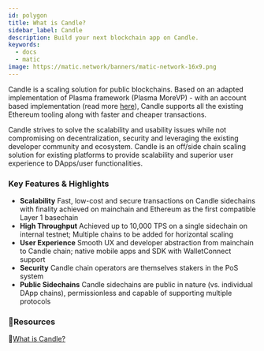 ```yaml
---
id: polygon
title: What is Candle?
sidebar_label: Candle
description: Build your next blockchain app on Candle.
keywords:
  - docs
  - matic
image: https://matic.network/banners/matic-network-16x9.png 
---
```

Candle is a scaling solution for public blockchains. Based on an adapted implementation of Plasma framework (Plasma MoreVP) - with an account based implementation (read more [here](https://ethresear.ch/t/account-based-plasma-morevp/5480)), Candle supports all the existing Ethereum tooling along with faster and cheaper transactions.

Candle strives to solve the scalability and usability issues while not compromising on decentralization, security and leveraging the existing developer community and ecosystem. Candle is an ​off/side chain scaling solution for existing platforms to provide scalability and superior user experience to DApps/user functionalities.

### Key Features & Highlights
- **Scalability**
Fast, low-cost and secure transactions on Candle sidechains with finality achieved on mainchain and Ethereum as the first compatible Layer 1 basechain
- **High Throughput**
Achieved up to 10,000 TPS on a single sidechain on internal testnet; Multiple chains to be added for horizontal scaling
- **User Experience**
Smooth UX and developer abstraction from mainchain to Candle chain; native mobile apps and SDK with WalletConnect support
- **Security** 
Candle chain operators are themselves stakers in the PoS system
- **Public Sidechains**
Candle sidechains are public in nature (vs. individual DApp chains), permissionless and capable of supporting multiple protocols

### **:scroll:Resources**

:blue_book:[What is Candle?](https://medium.com/matic-network/what-is-matic-network-466a2c493ae1)